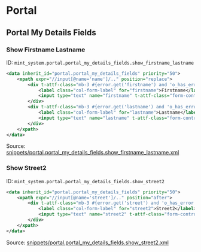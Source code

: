 # Portal
## Portal My Details Fields  
### Show Firstname Lastname  
ID: `mint_system.portal.portal_my_details_fields.show_firstname_lastname`  
```xml
<data inherit_id="portal.portal_my_details_fields" priority="50">
    <xpath expr="//input[@name='name']/.." position="replace">
        <div t-attf-class="mb-3 #{error.get('firstname') and 'o_has_error' or ''} col-xl-6">
            <label class="col-form-label" for="firstname">Firstname</label>
            <input type="text" name="firstname" t-attf-class="form-control #{error.get('firstname') and 'is-invalid' or ''}" t-att-value="firstname or partner.firstname"/>
        </div>
        <div t-attf-class="mb-3 #{error.get('lastname') and 'o_has_error' or ''} col-xl-6">
            <label class="col-form-label" for="lastname">Lastname</label>
            <input type="text" name="lastname" t-attf-class="form-control #{error.get('lastname') and 'is-invalid' or ''}" t-att-value="lastname or partner.lastname"/>
        </div>
    </xpath>
</data>

```
Source: [snippets/portal.portal_my_details_fields.show_firstname_lastname.xml](https://github.com/Mint-System/Odoo-Build/tree/main/snippets/portal.portal_my_details_fields.show_firstname_lastname.xml)

### Show Street2  
ID: `mint_system.portal.portal_my_details_fields.show_street2`  
```xml
<data inherit_id="portal.portal_my_details_fields" priority="50">
    <xpath expr="//input[@name='street']/.." position="after">
        <div t-attf-class="mb-3 #{error.get('street') and 'o_has_error' or ''} col-xl-6">
            <label class="col-form-label" for="street2">Street2</label>
            <input type="text" name="street2" t-attf-class="form-control #{error.get('street2') and 'is-invalid' or ''}" t-att-value="street2 or partner.street2"/>
        </div>
    </xpath>
</data>

```
Source: [snippets/portal.portal_my_details_fields.show_street2.xml](https://github.com/Mint-System/Odoo-Build/tree/main/snippets/portal.portal_my_details_fields.show_street2.xml)

